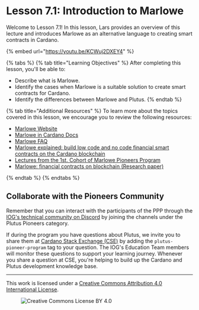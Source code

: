 # Lesson 7.1: Introduction to Marlowe

Welcome to Lesson 7.1! In this lesson, Lars provides an overview of this lecture and introduces Marlowe as an alternative language to creating smart contracts in Cardano.

{% embed url="https://youtu.be/KCWuj2DXEY4" %}

{% tabs %}
{% tab title="Learning Objectives" %}
After completing this lesson, you'll be able to:

* Describe what is Marlowe.
* Identify the cases when Marlowe is a suitable solution to create smart contracts for Cardano.
* Identify the differences between Marlowe and Plutus.
{% endtab %}

{% tab title="Additional Resources" %}
To learn more about the topics covered in this lesson, we encourage you to review the following resources:

* [Marlowe Website](https://marlowe-finance.io/)
* [Marlowe in Cardano Docs](https://docs.cardano.org/marlowe/learn-about-marlowe)
* [Marlowe FAQ](https://marlowe-finance.io/#faq)
* [Marlowe explained: build low code and no code financial smart contracts on the Cardano blockchain](https://youtu.be/stbM2Zxzios)
* [Lectures from the 1st. Cohort of Marlowe Pioneers Program](https://www.youtube.com/@iogacademy/playlists?view=50&sort=dd&shelf_id=3)
* [Marlowe: financial contracts on blockchain (Research paper)](https://iohk.io/en/research/library/papers/marlowe-financial-contracts-on-blockchain/)

{% endtab %}
{% endtabs %}

## Collaborate with the Pioneers Community

Remember that you can interact with the participants of the PPP through the [IOG's technical community on Discord](https://discord.gg/inputoutput) by joining the channels under the Plutus Pioneers category.

If during the program you have questions about Plutus, we invite you to share them at [Cardano Stack Exchange (CSE)](https://cardano.stackexchange.com/) by adding the `plutus-pioneer-program` tag to your question. The IOG's Education Team members will monitor these questions to support your learning journey. Whenever you share a question at CSE, you're helping to build up the Cardano and Plutus development knowledge base.

---

This work is licensed under a [Creative Commons Attribution 4.0 International License](http://creativecommons.org/licenses/by/4.0/).

<figure><img src="https://i.creativecommons.org/l/by/4.0/88x31.png" alt="Creative Commons License BY 4.0"></figure>